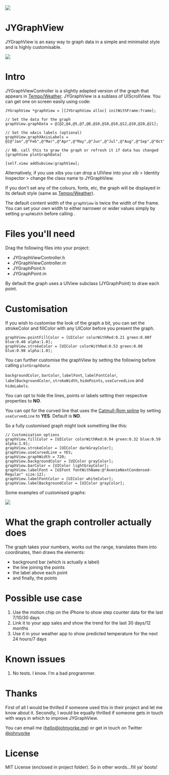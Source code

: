 <img src="https://raw.github.com/johnyorke/JYGraphView/master/JYGraphView/Screenshots/photo.jpg">

# JYGraphView

JYGraphView is an easy way to graph data in a simple and minimalist style and is highly customisable.

<img src="https://raw.github.com/johnyorke/JYGraphView/master/JYGraphView/Screenshots/graph.gif">

# Intro

JYGraphViewController is a slightly adapted version of the graph that appears in [Tempo/Weather](http://www.appstore.com/tempoweather). JYGraphView is a sublass of UIScrollView. You can get one on screen easily using code:

```obj-c
JYGraphView *graphView = [[JYGraphView alloc] initWithFrame:frame];

// Set the data for the graph
graphView.graphData = @[@2,@4,@5,@7,@8,@10,@10,@10,@12,@10,@20,@21];

// Set the xAxis labels (optional)
graphView.graphXAxisLabels = @[@"Jan",@"Feb",@"Mar",@"Apr",@"May",@"Jun",@"Jul",@"Aug",@"Sep",@"Oct",@"Nov",@"Dec"];

// NB. call this to graw the graph or refresh it if data has changed
[graphView plotGraphData]

[self.view addSubview:graphView];
```

Alternatively, if you use xibs you can drop a UIView into your xib > Identity Inspector > change the class name to JYGraphView.

If you don't set any of the colours, fonts, etc, the graph will be displayed in its default style (same as [Tempo/Weather](http://www.appstore.com/tempoweather)). 

The default content width of the `graphView` is twice the width of the frame. You can set your own width to either narrower or wider values simply by setting `graphWidth` before calling .


# Files you'll need

Drag the following files into your project:

* JYGraphViewController.h
* JYGraphViewController.m
* JYGraphPoint.h
* JYGraphPoint.m

By default the graph uses a UIView subclass (JYGraphPoint) to draw each point.

# Customisation

If you wish to customise the look of the graph a bit, you can set the strokeColor and fillColor with any UIColor before you present the graph.

```obj-c
graphView.pointFillColor = [UIColor colorWithRed:0.21 green:0.00f blue:0.40 alpha:1.0];
graphView.strokeColor = [UIColor colorWithRed:0.53 green:0.00 blue:0.98 alpha:1.0];
```

You can further customise the graphView by setting the following before calling `plotGraphData`:

`backgroundColor`, `barColor`, `labelFont`, `labelFontColor`, `labelBackgroundColor`, `strokeWidth`, `hidePoints`, `useCurvedLine` and `hideLabels`.

You can opt to hide the lines, points or labels setting their respective properties to **NO**.

You can opt for the curved line that uses the [Catmull-Rom spline](http://en.wikipedia.org/wiki/Centripetal_Catmull–Rom_spline) by setting `useCurvedLine` to **YES**. Default is **NO**.

So a fully customised graph might look something like this:

```obj-c
// Customisation options
graphView.fillColor = [UIColor colorWithRed:0.94 green:0.32 blue:0.59 alpha:1.0];
graphView.strokeColor = [UIColor darkGrayColor];
graphView.useCurvedLine = YES;
graphView.graphWidth = 720;
graphView.backgroundColor = [UIColor grayColor];
graphView.barColor = [UIColor lightGrayColor];
graphView.labelFont = [UIFont fontWithName:@"AvenieNextCondensed-Regular" size:12];
graphView.labelFontColor = [UIColor whiteColor];
graphView.labelBackgroundColor = [UIColor grayColor];
```

Some examples of customised graphs:

<img src="https://raw.github.com/johnyorke/JYGraphViewController/master/JYGraphViewController/Screenshots/graphs.gif">


# What the graph controller actually does

The graph takes your numbers, works out the range, translates them into coordinates, then draws the elements:
* background bar (which is actually a label)
* the line joining the points
* the label above each point
* and finally, the points

# Possible use case

1. Use the motion chip on the iPhone to show step counter data for the last 7/10/30 days
2. Link it to your app sales and show the trend for the last 30 days/12 months
3. Use it in your weather app to show predicted temperature for the next 24 hours/7 days

# Known issues

1. No tests. I know. I'm a bad programmer.

# Thanks

First of all I would be thrilled if someone used this in their project and let me know about it. Secondly, I would be equally thrilled if someone gets in touch with ways in which to improve JYGraphView.

You can email me ([hello@johnyorke.me](mailto:hello@johnyorke.me)) or get in touch on Twitter [@johnyorke](http://www.twitter.com/johnyorke)

# License

MIT License (enclosed in project folder). So in other words...fill ya' boots!
